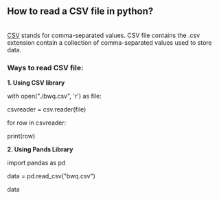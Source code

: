 <h2> How to read a CSV file in python?</h2> <br />
<a href="https://simpledefinitions.com/abbreviation/csv/">CSV</a> stands for comma-separated values. CSV file contains the .csv extension contain a collection of comma-separated values used to store data.

<h3>Ways to read CSV file:</h3>

<b>1. Using CSV library</b>

<p>with open("./bwq.csv", 'r') as file:</p>
<p>csvreader = csv.reader(file) </p>
<p>for row in csvreader: </p>
<p>print(row)</p>

<b>2. Using Pands Library</b>

<p>import pandas as pd </p>
<p>data = pd.read_csv("bwq.csv")</p>
<p>data</p>
